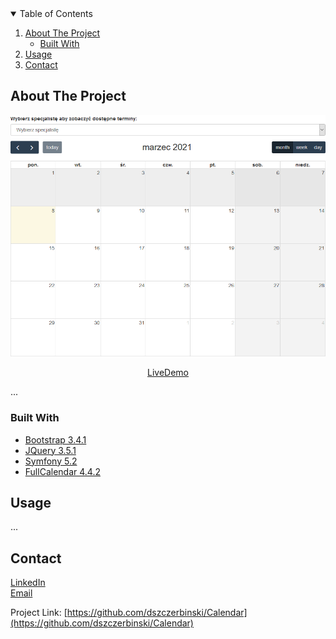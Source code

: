 <!-- TABLE OF CONTENTS -->
<details open="open">
  <summary>Table of Contents</summary>
  <ol>
    <li>
      <a href="#about-the-project">About The Project</a>
      <ul>
        <li><a href="#built-with">Built With</a></li>
      </ul>
    </li>
    <li><a href="#usage">Usage</a></li>
    <li><a href="#contact">Contact</a></li>
  </ol>
</details>



<!-- ABOUT THE PROJECT -->
## About The Project

![App Screenshot](images/main.png)
<p align="center"><a href="https://kalendarz.biznesport.com.pl">LiveDemo</a></p>



...

### Built With
* [Bootstrap 3.4.1](https://getbootstrap.com)
* [JQuery 3.5.1](https://jquery.com)
* [Symfony 5.2](https://symfony.com)
* [FullCalendar 4.4.2](https://fullcalendar.io)

<!-- USAGE EXAMPLES -->
## Usage

...


<!-- CONTACT -->
## Contact
[LinkedIn](https://www.linkedin.com/in/danielszczerbinski)  
[Email](mailto:danielszczerbinskii@gmail.com)

Project Link: [https://github.com/dszczerbinski/Calendar](https://github.com/dszczerbinski/Calendar)

